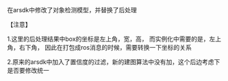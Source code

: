 在arsdk中修改了对象检测模型，并替换了后处理

【注意】

1.这里的后处理结果中box的坐标是左上角，宽，高，  而实例化中需要的是，左上角，右下角，  因此在打包成ros消息的时候，需要转换一下坐标的关系

2.原来的arsdk中加入了置信度的过滤，新的建图算法中没有加，这个后边考虑下是否要修改统一
